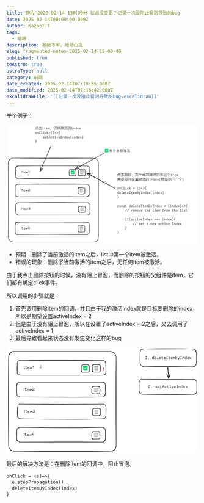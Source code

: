 ```yaml
---
title: 碎片-2025-02-14 15时00分 状态没变更？记录一次没阻止冒泡导致的bug
date: 2025-02-14T00:00:00.000Z
author: KazooTTT
tags:
  - 前端
description: 基础不牢，地动山摇
slug: fragmented-notes-2025-02-14-15-00-49
published: true
toAstro: true
astroType: null
category: 前端
date_created: 2025-02-14T07:10:55.000Z
date_modified: 2025-02-14T07:18:42.000Z
excalidrawFile: '[[记录一次没阻止冒泡导致的bug.excalidraw]]'
---
```


举个例子：

![IMG-3D020E6C18045F751BC938C45EC88E95](../../assets/images/IMG-3D020E6C18045F751BC938C45EC88E95.png)

- 预期：删除了当前激活的item之后，list中第一个item被激活。
- 错误的现象：删除了当前激活的item之后，无任何item被激活。

由于我点击删除按钮的时候，没有阻止冒泡，而删除的按钮的父组件是item，它们都有绑定click事件。

所以调用的步骤就是：

1. 首先调用删除item的回调，并且由于我的激活index就是目标要删除的index，所以是期望设置activeIndex = 2
2. 但是由于没有阻止冒泡，所以在设置了activeIndex = 2之后，又去调用了activeIndex = 1
3. 最后导致看起来状态没有发生变化这样的bug

![IMG-5D773F6926C2C236AC8FF3150AE233AD](../../assets/images/IMG-5D773F6926C2C236AC8FF3150AE233AD.png)

最后的解决方法是：在删除item的回调中，阻止冒泡。

```tsx
onClick = (e)=>{ 
  e.stopPropagation()
  deleteItemByIndex(index)
}
```
